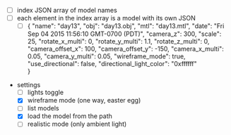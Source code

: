 * [ ] index JSON array of model names
* [ ] each element in the index array is a model with its own JSON
  * [ ] {
          "name": "day13",
          "obj": "day13.obj",
          "mtl": "day13.mtl",
          "date": "Fri Sep 04 2015 11:56:10 GMT-0700 (PDT)",
          "camera_z": 300,
          "scale": 25,
          "rotate_x_multi": 0,
          "rotate_y_multi": 1.1,
          "rotate_z_multi": 0,
          "camera_offset_x": 100,
          "camera_offset_y": -150,
          "camera_x_multi": 0.05,
          "camera_y_multi": 0.05,
          "wireframe_mode": true,
          "use_directional": false,
          "directional_light_color": "0xffffff"          
        }

* settings
  * [ ] lights toggle
  * [x] wireframe mode (one way, easter egg)
  * [ ] list models
  * [x] load the model from the path
  * [ ] realistic mode (only ambient light)
